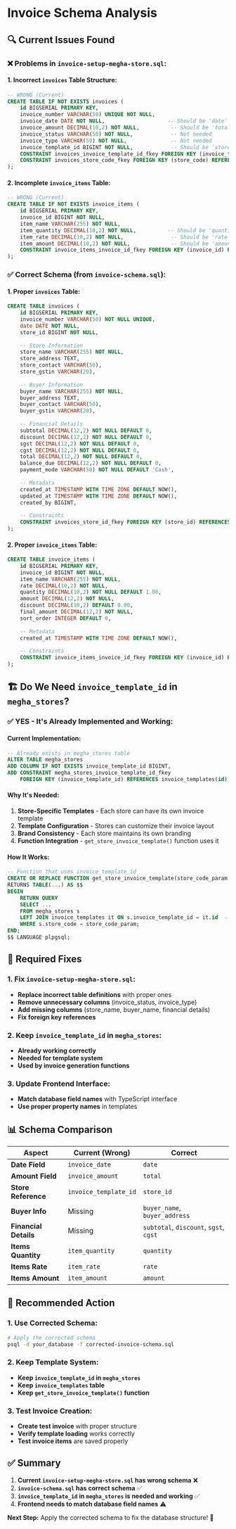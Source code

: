 # Invoice Schema Analysis

## 🔍 **Current Issues Found**

### **❌ Problems in `invoice-setup-megha-store.sql`:**

#### **1. Incorrect `invoices` Table Structure:**
```sql
-- WRONG (Current)
CREATE TABLE IF NOT EXISTS invoices (
    id BIGSERIAL PRIMARY KEY,
    invoice_number VARCHAR(50) UNIQUE NOT NULL,
    invoice_date DATE NOT NULL,                    -- Should be 'date'
    invoice_amount DECIMAL(10,2) NOT NULL,          -- Should be 'total'
    invoice_status VARCHAR(50) NOT NULL,            -- Not needed
    invoice_type VARCHAR(50) NOT NULL,              -- Not needed
    invoice_template_id BIGINT NOT NULL,            -- Should be 'store_id'
    CONSTRAINT invoices_invoice_template_id_fkey FOREIGN KEY (invoice_template_id) REFERENCES invoice_templates(id),
    CONSTRAINT invoices_store_code_fkey FOREIGN KEY (store_code) REFERENCES megha_stores(store_code)  -- store_code not defined
);
```

#### **2. Incomplete `invoice_items` Table:**
```sql
-- WRONG (Current)
CREATE TABLE IF NOT EXISTS invoice_items (
    id BIGSERIAL PRIMARY KEY,
    invoice_id BIGINT NOT NULL,
    item_name VARCHAR(255) NOT NULL,
    item_quantity DECIMAL(10,2) NOT NULL,          -- Should be 'quantity'
    item_rate DECIMAL(10,2) NOT NULL,               -- Should be 'rate'
    item_amount DECIMAL(10,2) NOT NULL,             -- Should be 'amount'
    CONSTRAINT invoice_items_invoice_id_fkey FOREIGN KEY (invoice_id) REFERENCES invoices(id)
);
```

### **✅ Correct Schema (from `invoice-schema.sql`):**

#### **1. Proper `invoices` Table:**
```sql
CREATE TABLE invoices (
    id BIGSERIAL PRIMARY KEY,
    invoice_number VARCHAR(50) NOT NULL UNIQUE,
    date DATE NOT NULL,
    store_id BIGINT NOT NULL,
    
    -- Store Information
    store_name VARCHAR(255) NOT NULL,
    store_address TEXT,
    store_contact VARCHAR(50),
    store_gstin VARCHAR(20),
    
    -- Buyer Information
    buyer_name VARCHAR(255) NOT NULL,
    buyer_address TEXT,
    buyer_contact VARCHAR(50),
    buyer_gstin VARCHAR(20),
    
    -- Financial Details
    subtotal DECIMAL(12,2) NOT NULL DEFAULT 0,
    discount DECIMAL(12,2) NOT NULL DEFAULT 0,
    sgst DECIMAL(12,2) NOT NULL DEFAULT 0,
    cgst DECIMAL(12,2) NOT NULL DEFAULT 0,
    total DECIMAL(12,2) NOT NULL DEFAULT 0,
    balance_due DECIMAL(12,2) NOT NULL DEFAULT 0,
    payment_mode VARCHAR(50) NOT NULL DEFAULT 'Cash',
    
    -- Metadata
    created_at TIMESTAMP WITH TIME ZONE DEFAULT NOW(),
    updated_at TIMESTAMP WITH TIME ZONE DEFAULT NOW(),
    created_by BIGINT,
    
    -- Constraints
    CONSTRAINT invoices_store_id_fkey FOREIGN KEY (store_id) REFERENCES megha_stores(id)
);
```

#### **2. Proper `invoice_items` Table:**
```sql
CREATE TABLE invoice_items (
    id BIGSERIAL PRIMARY KEY,
    invoice_id BIGINT NOT NULL,
    item_name VARCHAR(255) NOT NULL,
    rate DECIMAL(10,2) NOT NULL,
    quantity DECIMAL(10,2) NOT NULL DEFAULT 1.00,
    amount DECIMAL(12,2) NOT NULL,
    discount DECIMAL(10,2) DEFAULT 0.00,
    final_amount DECIMAL(12,2) NOT NULL,
    sort_order INTEGER DEFAULT 0,
    
    -- Metadata
    created_at TIMESTAMP WITH TIME ZONE DEFAULT NOW(),
    
    -- Constraints
    CONSTRAINT invoice_items_invoice_id_fkey FOREIGN KEY (invoice_id) REFERENCES invoices(id) ON DELETE CASCADE
);
```

## 🏗️ **Do We Need `invoice_template_id` in `megha_stores`?**

### **✅ YES - It's Already Implemented and Working:**

#### **Current Implementation:**
```sql
-- Already exists in megha_stores table
ALTER TABLE megha_stores 
ADD COLUMN IF NOT EXISTS invoice_template_id BIGINT,
ADD CONSTRAINT megha_stores_invoice_template_id_fkey 
    FOREIGN KEY (invoice_template_id) REFERENCES invoice_templates(id);
```

#### **Why It's Needed:**
1. **Store-Specific Templates** - Each store can have its own invoice template
2. **Template Configuration** - Stores can customize their invoice layout
3. **Brand Consistency** - Each store maintains its own branding
4. **Function Integration** - `get_store_invoice_template()` function uses it

#### **How It Works:**
```sql
-- Function that uses invoice_template_id
CREATE OR REPLACE FUNCTION get_store_invoice_template(store_code_param VARCHAR)
RETURNS TABLE(...) AS $$
BEGIN
    RETURN QUERY
    SELECT ...
    FROM megha_stores s
    LEFT JOIN invoice_templates it ON s.invoice_template_id = it.id  -- Uses the column
    WHERE s.store_code = store_code_param;
END;
$$ LANGUAGE plpgsql;
```

## 🔧 **Required Fixes**

### **1. Fix `invoice-setup-megha-store.sql`:**
- **Replace incorrect table definitions** with proper ones
- **Remove unnecessary columns** (invoice_status, invoice_type)
- **Add missing columns** (store_name, buyer_name, financial details)
- **Fix foreign key references**

### **2. Keep `invoice_template_id` in `megha_stores`:**
- **Already working correctly**
- **Needed for template system**
- **Used by invoice generation functions**

### **3. Update Frontend Interface:**
- **Match database field names** with TypeScript interface
- **Use proper property names** in templates

## 📊 **Schema Comparison**

| Aspect | Current (Wrong) | Correct |
|--------|----------------|---------|
| **Date Field** | `invoice_date` | `date` |
| **Amount Field** | `invoice_amount` | `total` |
| **Store Reference** | `invoice_template_id` | `store_id` |
| **Buyer Info** | Missing | `buyer_name`, `buyer_address` |
| **Financial Details** | Missing | `subtotal`, `discount`, `sgst`, `cgst` |
| **Items Quantity** | `item_quantity` | `quantity` |
| **Items Rate** | `item_rate` | `rate` |
| **Items Amount** | `item_amount` | `amount` |

## 🚀 **Recommended Action**

### **1. Use Corrected Schema:**
```bash
# Apply the corrected schema
psql -d your_database -f corrected-invoice-schema.sql
```

### **2. Keep Template System:**
- **Keep `invoice_template_id` in `megha_stores`**
- **Keep `invoice_templates` table**
- **Keep `get_store_invoice_template()` function**

### **3. Test Invoice Creation:**
- **Create test invoice** with proper structure
- **Verify template loading** works correctly
- **Test invoice items** are saved properly

## ✅ **Summary**

1. **Current `invoice-setup-megha-store.sql` has wrong schema** ❌
2. **`invoice-schema.sql` has correct schema** ✅
3. **`invoice_template_id` in `megha_stores` is needed and working** ✅
4. **Frontend needs to match database field names** ⚠️

**Next Step:** Apply the corrected schema to fix the database structure! 🎯
